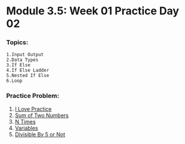 # Module 3.5: Week 01 Practice Day 02

### Topics:
    1.Input Output
    2.Data Types
    3.If Else
    4.If Else Ladder
    5.Nested If Else
    6.Loop

### Practice Problem:
1. [I Love Practice]()
2. [Sum of Two Numbers]()
3. [N Times]()
4. [Variables]()
5. [Divisible By 5 or Not]()
